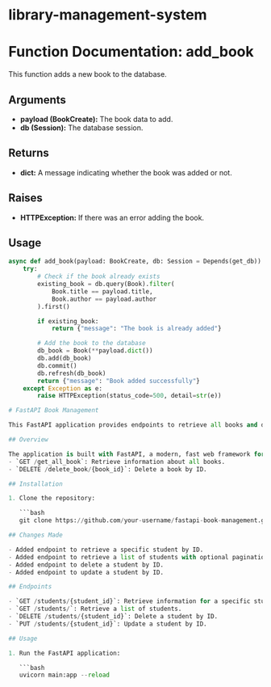 # library-management-system

# Function Documentation: add_book

This function adds a new book to the database.

## Arguments

- **payload (BookCreate):** The book data to add.
- **db (Session):** The database session.

## Returns

- **dict:** A message indicating whether the book was added or not.

## Raises

- **HTTPException:** If there was an error adding the book.

## Usage

```python
async def add_book(payload: BookCreate, db: Session = Depends(get_db)):
    try:
        # Check if the book already exists
        existing_book = db.query(Book).filter(
            Book.title == payload.title,
            Book.author == payload.author
        ).first()

        if existing_book:
            return {"message": "The book is already added"}

        # Add the book to the database
        db_book = Book(**payload.dict())
        db.add(db_book)
        db.commit()
        db.refresh(db_book)
        return {"message": "Book added successfully"}
    except Exception as e:
        raise HTTPException(status_code=500, detail=str(e))

# FastAPI Book Management

This FastAPI application provides endpoints to retrieve all books and delete a book by ID.

## Overview

The application is built with FastAPI, a modern, fast web framework for building APIs with Python. It uses SQLAlchemy for database operations and includes two main routes:
- `GET /get_all_book`: Retrieve information about all books.
- `DELETE /delete_book/{book_id}`: Delete a book by ID.

## Installation

1. Clone the repository:

   ```bash
   git clone https://github.com/your-username/fastapi-book-management.git

## Changes Made

- Added endpoint to retrieve a specific student by ID.
- Added endpoint to retrieve a list of students with optional pagination.
- Added endpoint to delete a student by ID.
- Added endpoint to update a student by ID.

## Endpoints

- `GET /students/{student_id}`: Retrieve information for a specific student.
- `GET /students/`: Retrieve a list of students.
- `DELETE /students/{student_id}`: Delete a student by ID.
- `PUT /students/{student_id}`: Update a student by ID.

## Usage

1. Run the FastAPI application:

   ```bash
   uvicorn main:app --reload



